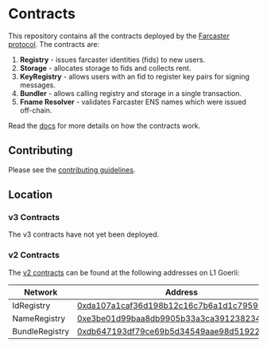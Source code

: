 # Contracts

This repository contains all the contracts deployed by the [Farcaster protocol](https://github.com/farcasterxyz/protocol). The contracts are:

1. **Registry** - issues farcaster identities (fids) to new users.
2. **Storage** - allocates storage to fids and collects rent.
3. **KeyRegistry** - allows users with an fid to register key pairs for signing messages.
4. **Bundler** - allows calling registry and storage in a single transaction.
5. **Fname Resolver** - validates Farcaster ENS names which were issued off-chain.

Read the [docs](docs/docs.md) for more details on how the contracts work.

## Contributing

Please see the [contributing guidelines](CONTRIBUTING.md).

## Location

### v3 Contracts

The v3 contracts have not yet been deployed.

### v2 Contracts

The [v2 contracts](https://github.com/farcasterxyz/contracts/releases/tag/v2.0.0) can be found at the following addresses on L1 Goerli:

| Network        | Address                                                                                                                      |
| -------------- | ---------------------------------------------------------------------------------------------------------------------------- |
| IdRegistry     | [0xda107a1caf36d198b12c16c7b6a1d1c795978c42](https://goerli.etherscan.io/address/0xda107a1caf36d198b12c16c7b6a1d1c795978c42) |
| NameRegistry   | [0xe3be01d99baa8db9905b33a3ca391238234b79d1](https://goerli.etherscan.io/address/0xe3be01d99baa8db9905b33a3ca391238234b79d1) |
| BundleRegistry | [0xdb647193df79ce69b5d34549aae98d519223f682](https://goerli.etherscan.io/address/0xdb647193df79ce69b5d34549aae98d519223f682) |
